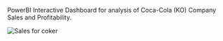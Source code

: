 PowerBI Interactive Dashboard for analysis of Coca-Cola (KO) Company Sales and Profitability.  

![Sales for coker](https://github.com/user-attachments/assets/e2267a1d-d8e2-4baa-8488-1e7e942a6fab)
